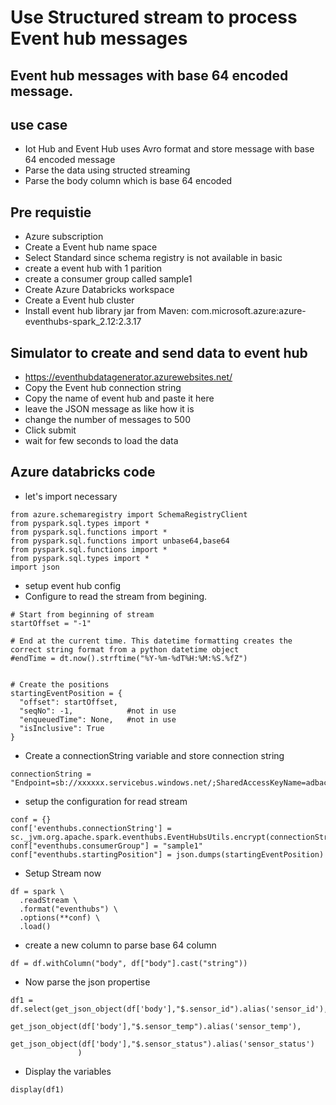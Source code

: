 # Use Structured stream to process Event hub messages

## Event hub messages with base 64 encoded message.

## use case

- Iot Hub and Event Hub uses Avro format and store message with base 64 encoded message
- Parse the data using structed streaming
- Parse the body column which is base 64 encoded

## Pre requistie

- Azure subscription
- Create a Event hub name space
- Select Standard since schema registry is not available in basic
- create a event hub with 1 parition
- create a consumer group called sample1
- Create Azure Databricks workspace
- Create a Event hub cluster
- Install event hub library jar from Maven: com.microsoft.azure:azure-eventhubs-spark_2.12:2.3.17

## Simulator to create and send data to event hub

- https://eventhubdatagenerator.azurewebsites.net/
- Copy the Event hub connection string
- Copy the name of event hub and paste it here
- leave the JSON message as like how it is
- change the number of messages to 500
- Click submit
- wait for few seconds to load the data

## Azure databricks code

- let's import necessary

```
from azure.schemaregistry import SchemaRegistryClient
from pyspark.sql.types import *
from pyspark.sql.functions import * 
from pyspark.sql.functions import unbase64,base64
from pyspark.sql.functions import *
from pyspark.sql.types import *
import json
```

- setup event hub config
- Configure to read the stream from begining.

```
# Start from beginning of stream
startOffset = "-1"

# End at the current time. This datetime formatting creates the correct string format from a python datetime object
#endTime = dt.now().strftime("%Y-%m-%dT%H:%M:%S.%fZ")


# Create the positions
startingEventPosition = {
  "offset": startOffset,  
  "seqNo": -1,            #not in use
  "enqueuedTime": None,   #not in use
  "isInclusive": True
}
```

- Create a connectionString variable and store connection string

```
connectionString = "Endpoint=sb://xxxxxx.servicebus.windows.net/;SharedAccessKeyName=adbaccess;SharedAccessKey=xxxxxxx;EntityPath=eventhubname"
```

- setup the configuration for read stream

```
conf = {}
conf['eventhubs.connectionString'] = sc._jvm.org.apache.spark.eventhubs.EventHubsUtils.encrypt(connectionString)
conf["eventhubs.consumerGroup"] = "sample1"
conf["eventhubs.startingPosition"] = json.dumps(startingEventPosition)
```

- Setup Stream now

```
df = spark \
  .readStream \
  .format("eventhubs") \
  .options(**conf) \
  .load()
```

- create a new column to parse base 64 column

```
df = df.withColumn("body", df["body"].cast("string"))
```

- Now parse the json propertise

```
df1 = df.select(get_json_object(df['body'],"$.sensor_id").alias('sensor_id'),
               get_json_object(df['body'],"$.sensor_temp").alias('sensor_temp'),
               get_json_object(df['body'],"$.sensor_status").alias('sensor_status')
               )
```

- Display the variables

```
display(df1)
```